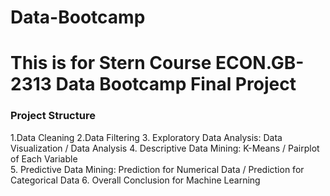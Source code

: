 # Data-Bootcamp
# This is for Stern Course ECON.GB-2313 Data Bootcamp Final Project
 
### Project Structure
1.Data Cleaning
2.Data Filtering
3. Exploratory Data Analysis: Data Visualization / Data Analysis
4. Descriptive Data Mining: K-Means / Pairplot of Each Variable    
5. Predictive Data Mining: Prediction for Numerical Data / Prediction for Categorical Data
6. Overall Conclusion for Machine Learning
